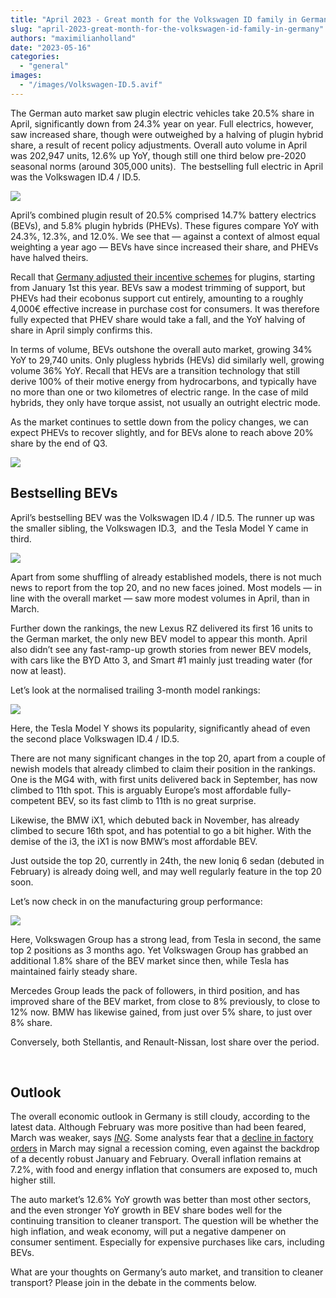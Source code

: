 ```yaml
---
title: "April 2023 - Great month for the Volkswagen ID family in Germany"
slug: "april-2023-great-month-for-the-volkswagen-id-family-in-germany"
authors: "maximilianholland"
date: "2023-05-16"
categories: 
  - "general"
images: 
  - "/images/Volkswagen-ID.5.avif"
---
```


The German auto market saw plugin electric vehicles take 20.5% share in April, significantly down from 24.3% year on year. Full electrics, however, saw increased share, though were outweighed by a halving of plugin hybrid share, a result of recent policy adjustments. Overall auto volume in April was 202,947 units, 12.6% up YoY, though still one third below pre-2020 seasonal norms (around 305,000 units).  The bestselling full electric in April was the Volkswagen ID.4 / ID.5.

![](images/April-2023-Germany-Passenger-Auto-Registrations.avif)

April’s combined plugin result of 20.5% comprised 14.7% battery electrics (BEVs), and 5.8% plugin hybrids (PHEVs). These figures compare YoY with 24.3%, 12.3%, and 12.0%. We see that — against a context of almost equal weighting a year ago — BEVs have since increased their share, and PHEVs have halved theirs.

Recall that [Germany adjusted their incentive schemes](/2023/01/08/in-december-evs-took-more-than-half-of-the-german-car-market/) for plugins, starting from January 1st this year. BEVs saw a modest trimming of support, but PHEVs had their ecobonus support cut entirely, amounting to a roughly 4,000€ effective increase in purchase cost for consumers. It was therefore fully expected that PHEV share would take a fall, and the YoY halving of share in April simply confirms this.

In terms of volume, BEVs outshone the overall auto market, growing 34% YoY to 29,740 units. Only plugless hybrids (HEVs) did similarly well, growing volume 36% YoY. Recall that HEVs are a transition technology that still derive 100% of their motive energy from hydrocarbons, and typically have no more than one or two kilometres of electric range. In the case of mild hybrids, they only have torque assist, not usually an outright electric mode.

As the market continues to settle down from the policy changes, we can expect PHEVs to recover slightly, and for BEVs alone to reach above 20% share by the end of Q3.

![](images/April-2023-Germany-Monthly-Powertrain-Market-Share.avif)

## Bestselling BEVs

April’s bestselling BEV was the Volkswagen ID.4 / ID.5. The runner up was the smaller sibling, the Volkswagen ID.3,  and the Tesla Model Y came in third.

![](images/Germany-BEVs-April-2023.avif)

Apart from some shuffling of already established models, there is not much news to report from the top 20, and no new faces joined. Most models — in line with the overall market — saw more modest volumes in April, than in March.

Further down the rankings, the new Lexus RZ delivered its first 16 units to the German market, the only new BEV model to appear this month. April also didn’t see any fast-ramp-up growth stories from newer BEV models, with cars like the BYD Atto 3, and Smart #1 mainly just treading water (for now at least).

Let’s look at the normalised trailing 3-month model rankings:

![](images/Germany-BEVs-April-23-Trailing-Qtr.avif)

Here, the Tesla Model Y shows its popularity, significantly ahead of even the second place Volkswagen ID.4 / ID.5.

There are not many significant changes in the top 20, apart from a couple of newish models that already climbed to claim their position in the rankings. One is the MG4 with, with first units delivered back in September, has now climbed to 11th spot. This is arguably Europe’s most affordable fully-competent BEV, so its fast climb to 11th is no great surprise.

Likewise, the BMW iX1, which debuted back in November, has already climbed to secure 16th spot, and has potential to go a bit higher. With the demise of the i3, the iX1 is now BMW’s most affordable BEV.

Just outside the top 20, currently in 24th, the new Ioniq 6 sedan (debuted in February) is already doing well, and may well regularly feature in the top 20 soon.

Let’s now check in on the manufacturing group performance:

![](images/Germany-BEV-Groups-April-23-Trailing-Qtr.avif)

Here, Volkswagen Group has a strong lead, from Tesla in second, the same top 2 positions as 3 months ago. Yet Volkswagen Group has grabbed an additional 1.8% share of the BEV market since then, while Tesla has maintained fairly steady share.

Mercedes Group leads the pack of followers, in third position, and has improved share of the BEV market, from close to 8% previously, to close to 12% now. BMW has likewise gained, from just over 5% share, to just over 8% share.

Conversely, both Stellantis, and Renault-Nissan, lost share over the period.

 

## Outlook

The overall economic outlook in Germany is still cloudy, according to the latest data. Although February was more positive than had been feared, March was weaker, says [_ING_](https://think.ing.com/snaps/german-industrial-production-mar23/). Some analysts fear that a [decline in factory orders](https://www.livemint.com/economy/fears-of-recession-rise-in-germany-post-factory-orders-plummet-11683293614039.html) in March may signal a recession coming, even against the backdrop of a decently robust January and February. Overall inflation remains at 7.2%, with food and energy inflation that consumers are exposed to, much higher still.

The auto market’s 12.6% YoY growth was better than most other sectors, and the even stronger YoY growth in BEV share bodes well for the continuing transition to cleaner transport. The question will be whether the high inflation, and weak economy, will put a negative dampener on consumer sentiment. Especially for expensive purchases like cars, including BEVs.

What are your thoughts on Germany’s auto market, and transition to cleaner transport? Please join in the debate in the comments below.
